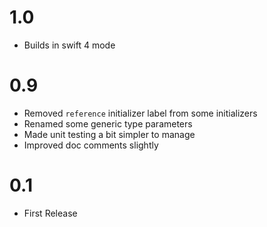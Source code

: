 # 1.0
* Builds in swift 4 mode

# 0.9

* Removed `reference` initializer label from some initializers
* Renamed some generic type parameters
* Made unit testing a bit simpler to manage
* Improved doc comments slightly

# 0.1

* First Release
